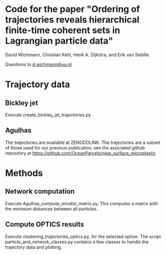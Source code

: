 # Code for the paper "Ordering of trajectories reveals hierarchical finite-time coherent sets in Lagrangian particle data"
David Wichmann, Christian Kehl, Henk A. Dijkstra, and Erik van Sebille

Questions to d.wichmann@uu.nl

# Trajectory data

## Bickley jet
Execute create_bickley_jet_trajectories.py

## Agulhas
The trajectories are available at ZENODOLINK. The trajectories are a subset of those used for our previous publication, see the assiciated github repository at https://github.com/OceanParcels/near_surface_microplastic

# Methods

## Network computation
Execute Agulhas_compute_mindist_matrix.py. This computes a matrix with the minimum distances between all particles.

## Compute OPTICS results
Execute clustering_trajectories_optics.py, for the selected option. The script particle_and_network_classes.py contains a few classes to handle the trajectory data and plotting.
